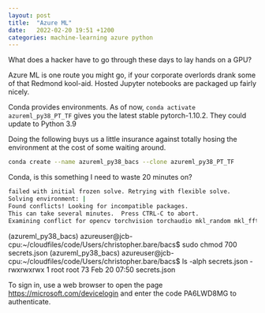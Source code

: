 ```yaml
---
layout: post
title:  "Azure ML"
date:   2022-02-20 19:51 +1200
categories: machine-learning azure python
---
```


What does a hacker have to go through these days to lay hands on a GPU?

Azure ML is one route you might go, if your corporate overlords drank some of that Redmond kool-aid. Hosted Jupyter notebooks are packaged up fairly nicely.

Conda provides environments. As of now, `conda activate azureml_py38_PT_TF` gives you the latest stable pytorch-1.10.2. They could update to Python 3.9

Doing the following buys us a little insurance against totally hosing the environment at the cost of some waiting around.

```sh
conda create --name azureml_py38_bacs --clone azureml_py38_PT_TF
```

Conda, is this something I need to waste 20 minutes on?

```sh
failed with initial frozen solve. Retrying with flexible solve.
Solving environment: | 
Found conflicts! Looking for incompatible packages.
This can take several minutes.  Press CTRL-C to abort.
Examining conflict for opencv torchvision torchaudio mkl_random mkl_fft numpy pytorch:  75%|█████████▋   | 59/79 [15:09<04:11, 12.56s/| ]
```

(azureml_py38_bacs) azureuser@jcb-cpu:~/cloudfiles/code/Users/christopher.bare/bacs$ sudo chmod 700 secrets.json 
(azureml_py38_bacs) azureuser@jcb-cpu:~/cloudfiles/code/Users/christopher.bare/bacs$ ls -alph secrets.json 
-rwxrwxrwx 1 root root 73 Feb 20 07:50 secrets.json


To sign in, use a web browser to open the page https://microsoft.com/devicelogin and enter the code PA6LWD8MG to authenticate.

